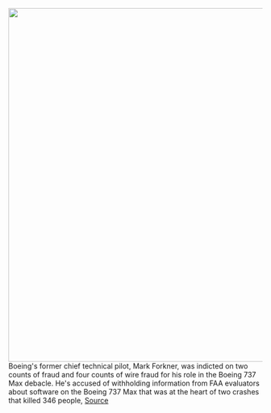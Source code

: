 <img src='https://cdn.vox-cdn.com/thumbor/Ll81zUXRXJGf5MqmkaLhW4buJD4=/0x0:2700x1800/1200x800/filters:focal(1134x684:1566x1116)/cdn.vox-cdn.com/uploads/chorus_image/image/69997054/boeing_737_max.0.jpg' width='700px' /><br/>
Boeing's former chief technical pilot, Mark Forkner, was indicted on two counts of fraud and four counts of wire fraud for his role in the Boeing 737 Max debacle. He's accused of withholding information from FAA evaluators about software on the Boeing 737 Max that was at the heart of two crashes that killed 346 people,
<a href='https://www.theverge.com/2021/10/14/22727244/boeing-737-max-chief-technical-pilot-indictment'> Source <a/>